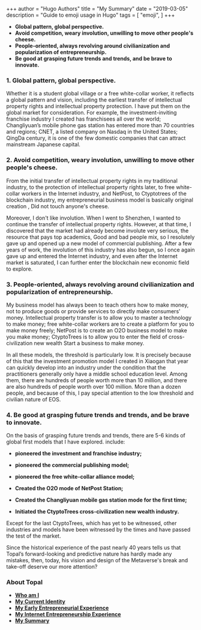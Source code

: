 +++
author = "Hugo Authors"
title = "My Summary"
date = "2019-03-05"
description = "Guide to emoji usage in Hugo"
tags = [
    "emoji",
]
+++

- **Global pattern, global perspective.**  
- **Avoid competition, weary involution, unwilling to move other people's cheese.**  
- **People-oriented, always revolving around civilianization and popularization of entrepreneurship.**  
- **Be good at grasping future trends and trends, and be brave to innovate.** 
<!--more-->
### 1. Global pattern, global perspective.

Whether it is a student global village or a free white-collar worker, it reflects a global pattern and vision, including the earliest transfer of intellectual property rights and intellectual property protection. I have put them on the global market for consideration. For example, the investment-inviting franchise industry I created has franchisees all over the world; Changliyuan’s mobile phone gas station has entered more than 70 countries and regions; CNET, a listed company on Nasdaq in the United States; QingDa century, it is one of the few domestic companies that can attract mainstream Japanese capital.

### 2. Avoid competition, weary involution, unwilling to move other people's cheese.

From the initial transfer of intellectual property rights in my traditional industry, to the protection of intellectual property rights later, to free white-collar workers in the Internet industry, and NetPost, to Ctyptotrees of the blockchain industry, my entrepreneurial business model is basically original creation , Did not touch anyone's cheese.

Moreover, I don't like involution. When I went to Shenzhen, I wanted to continue the transfer of intellectual property rights. However, at that time, I discovered that the market had already become involute very serious, the resource that pays top academics, Good and bad people mix, so I resolutely gave up and opened up a new model of commercial publishing. After a few years of work, the involution of this industry has also begun, so I once again gave up and entered the Internet industry, and even after the Internet market is saturated, I can further enter the blockchain new economic field to explore.

### 3. People-oriented, always revolving around civilianization and popularization of entrepreneurship.

My business model has always been to teach others how to make money, not to produce goods or provide services to directly make consumers' money. Intellectual property transfer is to allow you to master a technology to make money; free white-collar workers are to create a platform for you to make money freely; NetPost is to create an O2O business model to make you make money; CtyptoTrees is to allow you to enter the field of cross-civilization new wealth Start a business to make money.

In all these models, the threshold is particularly low. It is precisely because of this that the investment promotion model I created in Xiaogan that year can quickly develop into an industry under the condition that the practitioners generally only have a middle school education level. Among them, there are hundreds of people worth more than 10 million, and there are also hundreds of people worth over 100 million. More than a dozen people, and because of this, I pay special attention to the low threshold and civilian nature of EOS.

### 4. Be good at grasping future trends and trends, and be brave to innovate.

On the basis of grasping future trends and trends, there are 5-6 kinds of global first models that I have explored. include:

- **pioneered the investment and franchise industry;**

- **pioneered the commercial publishing model;**

- **pioneered the free white-collar alliance model;**

- **Created the O2O mode of NetPost Station;**

- **Created the Changliyuan mobile gas station mode for the first time;**

- **Initiated the CtyptoTrees cross-civilization new wealth industry.**

Except for the last CtyptoTrees, which has yet to be witnessed, other industries and models have been witnessed by the times and have passed the test of the market.

Since the historical experience of the past nearly 40 years tells us that Topal’s forward-looking and predictive nature has hardly made any mistakes, then, today, his vision and design of the Metaverse's break and take-off deserve our more attention?

### About Topal
- **[Who am I](/post/who_am_i/)**
- **[My Current Identity](/post/my_current_identity/)**
- **[My Early Entrepreneurial Experience](/post/my_early_entrepreneurial_experience/)**
- **[My Internet Entrepreneurship Experience](/post/my_internet_entrepreneurship_experience/)**
- **[My Summary](/post/my_summary/)**